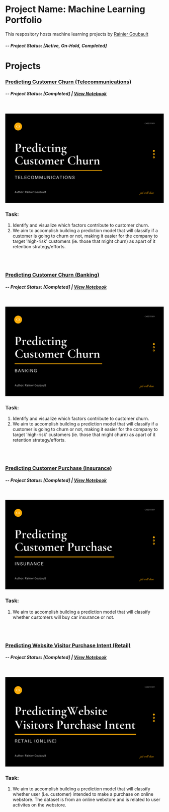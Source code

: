 # Project Name: Machine Learning Portfolio
This respository hosts machine learning projects by [Rainier Goubault](https://www.linkedin.com/in/rainiergoubault/)

##### -- Project Status: [Active, On-Hold, Completed]

# Projects

### [Predicting Customer Churn (Telecommunications)](https://github.com/rgoubault/machine-learning-portfolio/blob/main/customer-churn-telco/01-notebook/customer-churn-telco.ipynb)
##### -- Project Status: [Completed]  |  [View Notebook](https://github.com/rgoubault/machine-learning-portfolio/blob/main/customer-churn-telco/01-notebook/customer-churn-telco.ipynb)
<br />

![This is an image](https://github.com/rgoubault/machine-learning-portfolio/blob/main/images/customer-churn-telco.png)
### Task:
1. Identify and visualize which factors contribute to customer churn.
2. We aim to accomplish building a prediction model that will classify if a customer is going to churn or not, making it easier for the company to target 'high-risk' customers (ie. those that might churn) as apart of it retention strategy/efforts.
<br />
<br />

### [Predicting Customer Churn (Banking)](https://nbviewer.org/github/rgoubault/machine-learning-portfolio/blob/main/customer-churn-bank/01-notebook/customer-churn-bank.ipynb)
##### -- Project Status: [Completed]  |   [View Notebook](https://nbviewer.org/github/rgoubault/machine-learning-portfolio/blob/main/customer-churn-bank/01-notebook/customer-churn-bank.ipynb)
<br />

![This is an image](https://github.com/rgoubault/machine-learning-portfolio/blob/main/images/customer-churn-bank.png)
### Task:
1. Identify and visualize which factors contribute to customer churn.
2. We aim to accomplish building a prediction model that will classify if a customer is going to churn or not, making it easier for the company to target 'high-risk' customers (ie. those that might churn) as apart of it retention strategy/efforts.
<br />
<br />


### [Predicting Customer Purchase (Insurance)](https://github.com/rgoubault/machine-learning-portfolio/blob/main/predict-customer-purchase-insurance/01-notebook/customer-purchase-insurance.ipynb)
##### -- Project Status: [Completed]  |   [View Notebook](https://github.com/rgoubault/machine-learning-portfolio/blob/main/predict-customer-purchase-insurance/01-notebook/customer-purchase-insurance.ipynb)
<br />

![This is an image](https://github.com/rgoubault/machine-learning-portfolio/blob/main/images/customer-purchase.png)
### Task:
1. We aim to accomplish building a prediction model that will classify whether customers will buy car insurance or not. 
<br />
<br />

### [Predicting Website Visitor Purchase Intent (Retail)](https://github.com/rgoubault/machine-learning-portfolio/blob/main/predict-website-visitor-purchase-intent/01-notebook/website-visitor-purchase-intent.ipynb)
##### -- Project Status: [Completed]  |   [View Notebook](https://github.com/rgoubault/machine-learning-portfolio/blob/main/predict-website-visitor-purchase-intent/01-notebook/website-visitor-purchase-intent.ipynb)
<br />

![This is an image](https://github.com/rgoubault/machine-learning-portfolio/blob/main/images/website-visitors-purchase-intent.png)
### Task:
1. We aim to accomplish building a prediction model that will classify whether user (i.e. customer) intended to make a purchase on online webstore. The dataset is from an online webstore and is related to user activites on the webstore.
<br />
<br />


